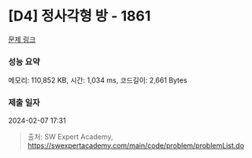# [D4] 정사각형 방 - 1861 

[문제 링크](https://swexpertacademy.com/main/code/problem/problemDetail.do?contestProbId=AV5LtJYKDzsDFAXc) 

### 성능 요약

메모리: 110,852 KB, 시간: 1,034 ms, 코드길이: 2,661 Bytes

### 제출 일자

2024-02-07 17:31



> 출처: SW Expert Academy, https://swexpertacademy.com/main/code/problem/problemList.do